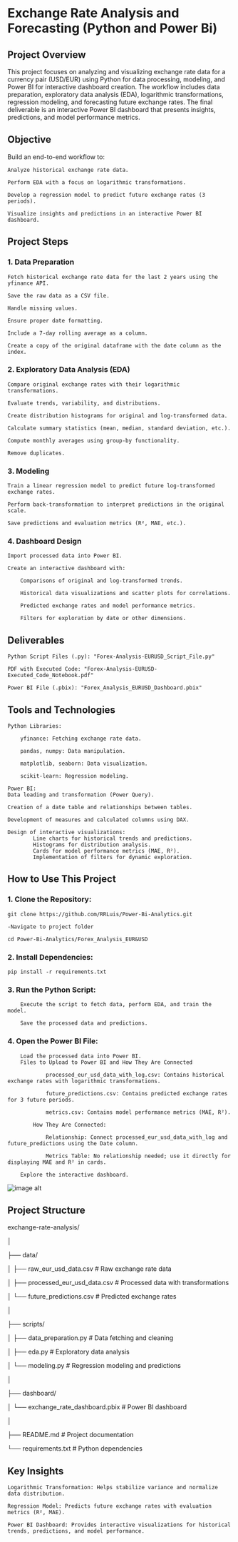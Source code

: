 # Exchange Rate Analysis and Forecasting (Python and Power Bi)
## Project Overview

This project focuses on analyzing and visualizing exchange rate data for a currency pair (USD/EUR) using Python for data processing, modeling, and Power BI for interactive dashboard creation. The workflow includes data preparation, exploratory data analysis (EDA), logarithmic transformations, regression modeling, and forecasting future exchange rates. The final deliverable is an interactive Power BI dashboard that presents insights, predictions, and model performance metrics.

## Objective

Build an end-to-end workflow to:

    Analyze historical exchange rate data.

    Perform EDA with a focus on logarithmic transformations.

    Develop a regression model to predict future exchange rates (3 periods).

    Visualize insights and predictions in an interactive Power BI dashboard.

## Project Steps

### 1. Data Preparation

    Fetch historical exchange rate data for the last 2 years using the yfinance API.

    Save the raw data as a CSV file.

    Handle missing values.

    Ensure proper date formatting.

    Include a 7-day rolling average as a column.

    Create a copy of the original dataframe with the date column as the index.

### 2. Exploratory Data Analysis (EDA)

    Compare original exchange rates with their logarithmic transformations.

    Evaluate trends, variability, and distributions.

    Create distribution histograms for original and log-transformed data.

    Calculate summary statistics (mean, median, standard deviation, etc.).

    Compute monthly averages using group-by functionality.

    Remove duplicates.

### 3. Modeling

    Train a linear regression model to predict future log-transformed exchange rates.

    Perform back-transformation to interpret predictions in the original scale.

    Save predictions and evaluation metrics (R², MAE, etc.).

### 4. Dashboard Design

    Import processed data into Power BI.

    Create an interactive dashboard with:

        Comparisons of original and log-transformed trends.

        Historical data visualizations and scatter plots for correlations.

        Predicted exchange rates and model performance metrics.

        Filters for exploration by date or other dimensions.

## Deliverables

    Python Script Files (.py): "Forex-Analysis-EURUSD_Script_File.py"

    PDF with Executed Code: "Forex-Analysis-EURUSD-Executed_Code_Notebook.pdf"

    Power BI File (.pbix): "Forex_Analysis_EURUSD_Dashboard.pbix"

## Tools and Technologies

    Python Libraries:

        yfinance: Fetching exchange rate data.

        pandas, numpy: Data manipulation.

        matplotlib, seaborn: Data visualization.

        scikit-learn: Regression modeling.

    Power BI:
	Data loading and transformation (Power Query).
 
 	Creation of a date table and relationships between tables.
  
  	Development of measures and calculated columns using DAX.
   
  	Design of interactive visualizations:
    		Line charts for historical trends and predictions.
    		Histograms for distribution analysis.
    		Cards for model performance metrics (MAE, R²).
  			Implementation of filters for dynamic exploration.

## How to Use This Project

### 1. Clone the Repository:
    git clone https://github.com/RRLuis/Power-Bi-Analytics.git

    -Navigate to project folder
    
    cd Power-Bi-Analytics/Forex_Analysis_EUR&USD

### 2. Install Dependencies:
    pip install -r requirements.txt

### 3. Run the Python Script:
        Execute the script to fetch data, perform EDA, and train the model.

        Save the processed data and predictions.

### 4. Open the Power BI File:

        Load the processed data into Power BI.
		Files to Upload to Power BI and How They Are Connected

        		processed_eur_usd_data_with_log.csv: Contains historical exchange rates with logarithmic transformations.

        		future_predictions.csv: Contains predicted exchange rates for 3 future periods.

        		metrics.csv: Contains model performance metrics (MAE, R²).

    		How They Are Connected:

        		Relationship: Connect processed_eur_usd_data_with_log and future_predictions using the Date column.

        		Metrics Table: No relationship needed; use it directly for displaying MAE and R² in cards.

        Explore the interactive dashboard.

 ![image alt](https://github.com/RRLuis/Power-Bi-Analytics/blob/main/Forex_Analysis_EUR&USD/Forex_Analysis_db_diagram.png?raw=true)


## Project Structure

exchange-rate-analysis/

│

├── data/

│   ├── raw_eur_usd_data.csv          # Raw exchange rate data

│   ├── processed_eur_usd_data.csv    # Processed data with transformations

│   └── future_predictions.csv        # Predicted exchange rates

│

├── scripts/

│   ├── data_preparation.py           # Data fetching and cleaning

│   ├── eda.py                        # Exploratory data analysis

│   └── modeling.py                   # Regression modeling and predictions

│

├── dashboard/

│   └── exchange_rate_dashboard.pbix  # Power BI dashboard

│

├── README.md                         # Project documentation

└── requirements.txt                  # Python dependencies



## Key Insights

    Logarithmic Transformation: Helps stabilize variance and normalize data distribution.

    Regression Model: Predicts future exchange rates with evaluation metrics (R², MAE).

    Power BI Dashboard: Provides interactive visualizations for historical trends, predictions, and model performance.

